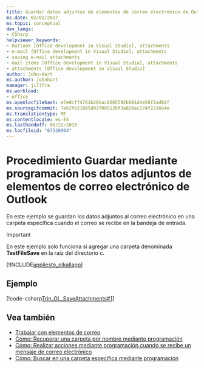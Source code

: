 ```yaml
---
title: Guardar datos adjuntos de elementos de correo electrónico de Outlook mediante programación
ms.date: 02/02/2017
ms.topic: conceptual
dev_langs:
- CSharp
helpviewer_keywords:
- Outlook [Office development in Visual Studio], attachments
- e-mail [Office development in Visual Studio], attachments
- saving e-mail attachments
- mail items [Office development in Visual Studio], attachments
- attachments [Office development in Visual Studio]
author: John-Hart
ms.author: johnhart
manager: jillfra
ms.workload:
- office
ms.openlocfilehash: e7e0cff4761b26bac8265592b681d4e56f2ad92f
ms.sourcegitcommit: 7eb2fb21805d92f085126f3a820ac274f2216b4e
ms.translationtype: MT
ms.contentlocale: es-ES
ms.lasthandoff: 06/22/2019
ms.locfileid: "67328964"
---
```

# <a name="how-to-programmatically-save-attachments-from-outlook-email-items"></a>Procedimiento Guardar mediante programación los datos adjuntos de elementos de correo electrónico de Outlook

En este ejemplo se guardan los datos adjuntos al correo electrónico en una carpeta específica cuando el correo se recibe en la bandeja de entrada.

> [!IMPORTANT]
> En este ejemplo solo funciona si agregar una carpeta denominada **TestFileSave** en la raíz del directorio c.

[!INCLUDE[appliesto_olkallapp](../vsto/includes/appliesto-olkallapp-md.md)]

## <a name="example"></a>Ejemplo

[!code-csharp[Trin_OL_SaveAttachments#1](../vsto/codesnippet/CSharp/Trin_OL_SaveAttachments/thisaddin.cs#1)]

## <a name="see-also"></a>Vea también

- [Trabajar con elementos de correo](../vsto/working-with-mail-items.md)
- [Cómo: Recuperar una carpeta por nombre mediante programación](../vsto/how-to-programmatically-retrieve-a-folder-by-name.md)
- [Cómo: Realizar acciones mediante programación cuando se recibe un mensaje de correo electrónico](../vsto/how-to-programmatically-perform-actions-when-an-e-mail-message-is-received.md)
- [Cómo: Buscar en una carpeta específica mediante programación](../vsto/how-to-programmatically-search-within-a-specific-folder.md)
